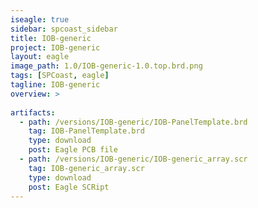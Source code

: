 ```yaml
---
iseagle: true
sidebar: spcoast_sidebar
title: IOB-generic
project: IOB-generic
layout: eagle
image_path: 1.0/IOB-generic-1.0.top.brd.png
tags: [SPCoast, eagle]
tagline: IOB-generic
overview: >
    
artifacts:
  - path: /versions/IOB-generic/IOB-PanelTemplate.brd
    tag: IOB-PanelTemplate.brd
    type: download
    post: Eagle PCB file
  - path: /versions/IOB-generic/IOB-generic_array.scr
    tag: IOB-generic_array.scr
    type: download
    post: Eagle SCRipt
---
```

